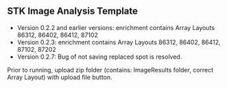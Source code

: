 ## STK Image Analysis Template

- Version 0.2.2 and earlier versions: enrichment contains Array Layouts 86312, 86402, 86412, 87102
- Version 0.2.3: enrichment contains Array Layouts 86312, 86402, 86412, 87102, 87202
- Version 0.2.7: Bug of not saving replaced spot is resolved.

Prior to running, upload zip folder (contains: ImageResults folder, correct Array Layout) with upload file button.
